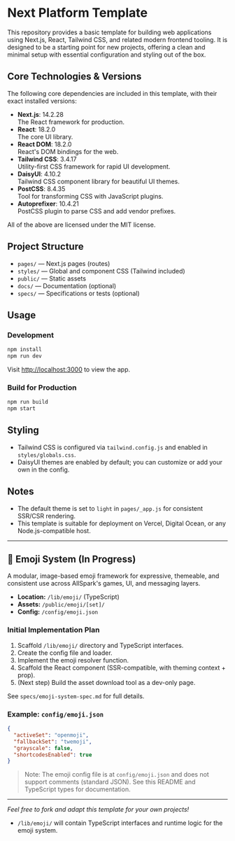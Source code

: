 # Next Platform Template

This repository provides a basic template for building web applications using Next.js, React, Tailwind CSS, and related modern frontend tooling. It is designed to be a starting point for new projects, offering a clean and minimal setup with essential configuration and styling out of the box.

## Core Technologies & Versions

The following core dependencies are included in this template, with their exact installed versions:

- **Next.js**: 14.2.28  
  The React framework for production.
- **React**: 18.2.0  
  The core UI library.
- **React DOM**: 18.2.0  
  React's DOM bindings for the web.
- **Tailwind CSS**: 3.4.17  
  Utility-first CSS framework for rapid UI development.
- **DaisyUI**: 4.10.2  
  Tailwind CSS component library for beautiful UI themes.
- **PostCSS**: 8.4.35  
  Tool for transforming CSS with JavaScript plugins.
- **Autoprefixer**: 10.4.21  
  PostCSS plugin to parse CSS and add vendor prefixes.

All of the above are licensed under the MIT license.

## Project Structure

- `pages/` — Next.js pages (routes)
- `styles/` — Global and component CSS (Tailwind included)
- `public/` — Static assets
- `docs/` — Documentation (optional)
- `specs/` — Specifications or tests (optional)

## Usage

### Development
```bash
npm install
npm run dev
```
Visit [http://localhost:3000](http://localhost:3000) to view the app.

### Build for Production
```bash
npm run build
npm start
```

## Styling
- Tailwind CSS is configured via `tailwind.config.js` and enabled in `styles/globals.css`.
- DaisyUI themes are enabled by default; you can customize or add your own in the config.

## Notes
- The default theme is set to `light` in `pages/_app.js` for consistent SSR/CSR rendering.
- This template is suitable for deployment on Vercel, Digital Ocean, or any Node.js-compatible host.

---

## 🧱 Emoji System (In Progress)

A modular, image-based emoji framework for expressive, themeable, and consistent use across AllSpark's games, UI, and messaging layers.

- **Location:** `/lib/emoji/` (TypeScript)
- **Assets:** `/public/emoji/[set]/`
- **Config:** `/config/emoji.json`

### Initial Implementation Plan
1. Scaffold `/lib/emoji/` directory and TypeScript interfaces.
2. Create the config file and loader.
3. Implement the emoji resolver function.
4. Scaffold the React component (SSR-compatible, with theming context + prop).
5. (Next step) Build the asset download tool as a dev-only page.

See `specs/emoji-system-spec.md` for full details.

### Example: `config/emoji.json`
```json
{
  "activeSet": "openmoji",
  "fallbackSet": "twemoji",
  "grayscale": false,
  "shortcodesEnabled": true
}
```

> Note: The emoji config file is at `config/emoji.json` and does not support comments (standard JSON). See this README and TypeScript types for documentation.

---

*Feel free to fork and adapt this template for your own projects!*

- `/lib/emoji/` will contain TypeScript interfaces and runtime logic for the emoji system. 